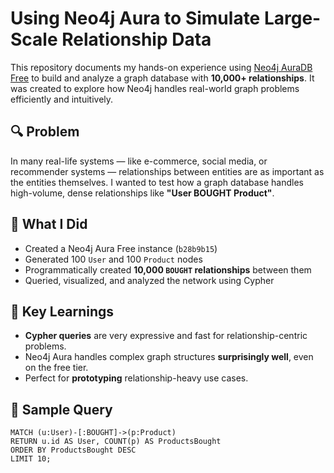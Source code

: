 # Using Neo4j Aura to Simulate Large-Scale Relationship Data

This repository documents my hands-on experience using [Neo4j AuraDB Free](https://neo4j.com/cloud/aura/) to build and analyze a graph database with **10,000+ relationships**. It was created to explore how Neo4j handles real-world graph problems efficiently and intuitively.

## 🔍 Problem

In many real-life systems — like e-commerce, social media, or recommender systems — relationships between entities are as important as the entities themselves. I wanted to test how a graph database handles high-volume, dense relationships like **"User BOUGHT Product"**.

## 🧪 What I Did

- Created a Neo4j Aura Free instance (`b28b9b15`)
- Generated 100 `User` and 100 `Product` nodes
- Programmatically created **10,000 `BOUGHT` relationships** between them
- Queried, visualized, and analyzed the network using Cypher

## 🧠 Key Learnings

- **Cypher queries** are very expressive and fast for relationship-centric problems.
- Neo4j Aura handles complex graph structures **surprisingly well**, even on the free tier.
- Perfect for **prototyping** relationship-heavy use cases.

## 🧾 Sample Query

```cypher
MATCH (u:User)-[:BOUGHT]->(p:Product)
RETURN u.id AS User, COUNT(p) AS ProductsBought
ORDER BY ProductsBought DESC
LIMIT 10;
